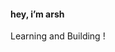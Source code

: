 
#### hey, i’m arsh

Learning and Building ! 

<img src="https://media.giphy.com/media/JIX9t2j0ZTN9S/giphy-downsized.gif" height="10" />
